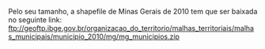 Pelo seu tamanho, a shapefile de Minas Gerais de 2010 tem que ser baixada no seguinte link: ftp://geoftp.ibge.gov.br/organizacao_do_territorio/malhas_territoriais/malhas_municipais/municipio_2010/mg/mg_municipios.zip
